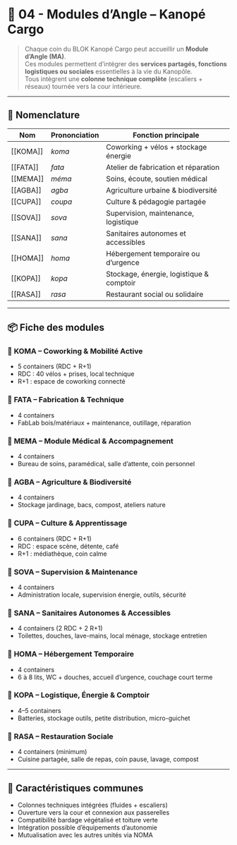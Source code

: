 # 🧱 04 - Modules d’Angle – Kanopé Cargo

> Chaque coin du BLOK Kanopé Cargo peut accueillir un **Module d’Angle (MA)**.  
> Ces modules permettent d’intégrer des **services partagés, fonctions logistiques ou sociales** essentielles à la vie du Kanopôle.  
> Tous intègrent une **colonne technique complète** (escaliers + réseaux) tournée vers la cour intérieure.

---

## 🌟 Nomenclature

| Nom      | Prononciation | Fonction principale                      |
| -------- | ------------- | ---------------------------------------- |
| [[KOMA]] | *koma*        | Coworking + vélos + stockage énergie     |
| [[FATA]] | *fata*        | Atelier de fabrication et réparation     |
| [[MEMA]] | *méma*        | Soins, écoute, soutien médical           |
| [[AGBA]] | *agba*        | Agriculture urbaine & biodiversité       |
| [[CUPA]] | *coupa*       | Culture & pédagogie partagée             |
| [[SOVA]] | *sova*        | Supervision, maintenance, logistique     |
| [[SANA]] | *sana*        | Sanitaires autonomes et accessibles      |
| [[HOMA]] | *homa*        | Hébergement temporaire ou d’urgence      |
| [[KOPA]] | *kopa*        | Stockage, énergie, logistique & comptoir |
| [[RASA]] | *rasa*        | Restaurant social ou solidaire           |

---

## 📦 Fiche des modules

### 🔹 **KOMA** – Coworking & Mobilité Active
- 5 containers (RDC + R+1)
- RDC : 40 vélos + prises, local technique
- R+1 : espace de coworking connecté

### 🔹 **FATA** – Fabrication & Technique
- 4 containers
- FabLab bois/matériaux + maintenance, outillage, réparation

### 🔹 **MEMA** – Module Médical & Accompagnement
- 4 containers
- Bureau de soins, paramédical, salle d’attente, coin personnel

### 🔹 **AGBA** – Agriculture & Biodiversité
- 4 containers
- Stockage jardinage, bacs, compost, ateliers nature

### 🔹 **CUPA** – Culture & Apprentissage
- 6 containers (RDC + R+1)
- RDC : espace scène, détente, café
- R+1 : médiathèque, coin calme

### 🔹 **SOVA** – Supervision & Maintenance
- 4 containers
- Administration locale, supervision énergie, outils, sécurité

### 🔹 **SANA** – Sanitaires Autonomes & Accessibles
- 4 containers (2 RDC + 2 R+1)
- Toilettes, douches, lave-mains, local ménage, stockage entretien

### 🔹 **HOMA** – Hébergement Temporaire
- 4 containers
- 6 à 8 lits, WC + douches, accueil d’urgence, couchage court terme

### 🔹 **KOPA** – Logistique, Énergie & Comptoir
- 4–5 containers
- Batteries, stockage outils, petite distribution, micro-guichet

### 🔹 **RASA** – Restauration Sociale
- 4 containers (minimum)
- Cuisine partagée, salle de repas, coin pause, lavage, compost

---

## 🧠 Caractéristiques communes

- Colonnes techniques intégrées (fluides + escaliers)
- Ouverture vers la cour et connexion aux passerelles
- Compatibilité bardage végétalisé et toiture verte
- Intégration possible d’équipements d’autonomie
- Mutualisation avec les autres unités via NOMA
